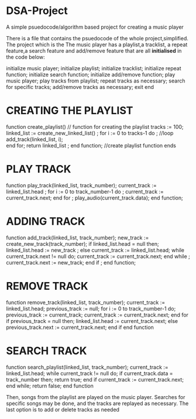 # DSA-Project
A simple psuedocode/algorithm based project for creating a music player 

There is a file that contains the psuedocode of the whole project,simplified. The project which is the The music player has a playlist,a  tracklist, a repeat feature,a search feature and add/remove feature that  are all **initialised** in the code below:

initialize music player; 
initialize playlist;
initialize tracklist; 
initialize repeat function; 
initialize search function;
initialize add/remove function; 
play music player;
play tracks from playlist; 
repeat tracks as necessary; 
search for specific tracks;
add/remove tracks as necessary; 
exit 
end

# **CREATING THE PLAYLIST**

function create_playlist()	// function for creating the playlist 
tracks := 100; 
linked_list := create_new_linked_list() ;
for i := 0 to tracks-1 do ;		//loop
add_track(linked_list, i); 		
end for;
return linked_list ;
end function;		//create playlist function ends

# **PLAY TRACK**

function play_track(linked_list, track_number); 
current_track := linked_list.head ;
for i := 0 to track_number-1 do ;
current_track := current_track.next; 
end for ;
play_audio(current_track.data); 
end function;

# **ADDING TRACK**

function add_track(linked_list, track_number);
new_track := create_new_track(track_number); 
if linked_list.head = null then;
linked_list.head := new_track ;
else 
current_track := linked_list.head; 
while current_track.next != null do; 
current_track := current_track.next; 
end while ;
current_track.next := new_track; 
end if ;
end function;

# **REMOVE TRACK**

function remove_track(linked_list, track_number);
current_track := linked_list.head;
previous_track := null;
for i := 0 to track_number-1 do; 
previous_track := current_track; 
current_track := current_track.next; 
end for 
if previous_track = null then;
linked_list.head := current_track.next; 
else 
previous_track.next := current_track.next; 
end if 
end function

# **SEARCH TRACK**

function search_playlist(linked_list, track_number);
current_track := linked_list.head;
while current_track != null do;
if current_track.data = track_number then;
return true;
end if 
current_track := current_track.next; 
end while;
return false; 
end function



Then, songs from the playlist are played on the music player. Searches for specific songs may be done, and the tracks are replayed as necessary. The last option is to add or delete tracks as needed
